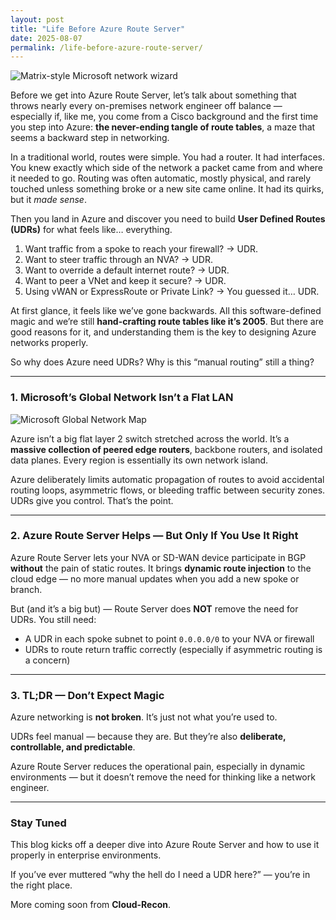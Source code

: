 ```yaml
---
layout: post
title: "Life Before Azure Route Server"
date: 2025-08-07
permalink: /life-before-azure-route-server/
---
```


![Matrix-style Microsoft network wizard](/Azure-Blog/assets/images/Matrix.webp)

Before we get into Azure Route Server, let’s talk about something that throws nearly every on-premises network engineer off balance — especially if, like me, you come from a Cisco background and the first time you step into Azure: **the never-ending tangle of route tables**, a maze that seems a backward step in networking.

In a traditional world, routes were simple. You had a router. It had interfaces. You knew exactly which side of the network a packet came from and where it needed to go. Routing was often automatic, mostly physical, and rarely touched unless something broke or a new site came online. It had its quirks, but it *made sense*.

Then you land in Azure and discover you need to build **User Defined Routes (UDRs)** for what feels like… everything.

1. Want traffic from a spoke to reach your firewall? → UDR.
2. Want to steer traffic through an NVA? → UDR.
3. Want to override a default internet route? → UDR.
4. Want to peer a VNet and keep it secure? → UDR.
5. Using vWAN or ExpressRoute or Private Link? → You guessed it… UDR.

At first glance, it feels like we’ve gone backwards. All this software-defined magic and we’re still **hand-crafting route tables like it’s 2005**. But there are good reasons for it, and understanding them is the key to designing Azure networks properly.

So why does Azure need UDRs? Why is this “manual routing” still a thing?

---

### 1. Microsoft’s Global Network Isn’t a Flat LAN

![Microsoft Global Network Map](/Azure-Blog/assets/images/MSFT%20GB%20Network.webp)

Azure isn’t a big flat layer 2 switch stretched across the world. It’s a **massive collection of peered edge routers**, backbone routers, and isolated data planes. Every region is essentially its own network island.

Azure deliberately limits automatic propagation of routes to avoid accidental routing loops, asymmetric flows, or bleeding traffic between security zones. UDRs give you control. That’s the point.

---

### 2. Azure Route Server Helps — But Only If You Use It Right

Azure Route Server lets your NVA or SD-WAN device participate in BGP **without** the pain of static routes. It brings **dynamic route injection** to the cloud edge — no more manual updates when you add a new spoke or branch.

But (and it’s a big but) — Route Server does **NOT** remove the need for UDRs. You still need:

- A UDR in each spoke subnet to point `0.0.0.0/0` to your NVA or firewall
- UDRs to route return traffic correctly (especially if asymmetric routing is a concern)

---

### 3. TL;DR — Don’t Expect Magic

Azure networking is **not broken**. It’s just not what you’re used to.

UDRs feel manual — because they are. But they’re also **deliberate, controllable, and predictable**.

Azure Route Server reduces the operational pain, especially in dynamic environments — but it doesn’t remove the need for thinking like a network engineer.

---

### Stay Tuned

This blog kicks off a deeper dive into Azure Route Server and how to use it properly in enterprise environments.

If you’ve ever muttered “why the hell do I need a UDR here?” — you’re in the right place.

More coming soon from **Cloud-Recon**.
